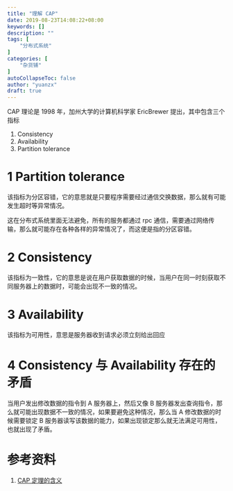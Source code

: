 ```yaml
---
title: "理解 CAP"
date: 2019-08-23T14:08:22+08:00
keywords: []
description: ""
tags: [
    "分布式系统"
]
categories: [
    "杂货铺"
]
autoCollapseToc: false
author: "yuanzx"
draft: true
---
```


CAP 理论是 1998 年，加州大学的计算机科学家 EricBrewer 提出，其中包含三个指标

1. Consistency
2. Availability
3. Partition tolerance

# 1 Partition tolerance

该指标为分区容错，它的意思就是只要程序需要经过通信交换数据，那么就有可能发生超时等异常情况。

这在分布式系统里面无法避免，所有的服务都通过 rpc 通信，需要通过网络传输，那么就可能存在各种各样的异常情况了，而这便是指的分区容错。

# 2 Consistency

该指标为一致性，它的意思是说在用户获取数据的时候，当用户在同一时刻获取不同服务器上的数据时，可能会出现不一致的情况。

# 3 Availability

该指标为可用性，意思是服务器收到请求必须立刻给出回应

# 4 Consistency 与 Availability 存在的矛盾

当用户发出修改数据的指令到 A 服务器上，然后又像 B 服务器发出查询指令，那么就可能出现数据不一致的情况，如果要避免这种情况，那么当 A 修改数据的时候需要锁定 B 服务器读写该数据的能力，如果出现锁定那么就无法满足可用性，也就出现了矛盾。

# 参考资料

1. [CAP 定理的含义](http://www.ruanyifeng.com/blog/2018/07/cap.html)